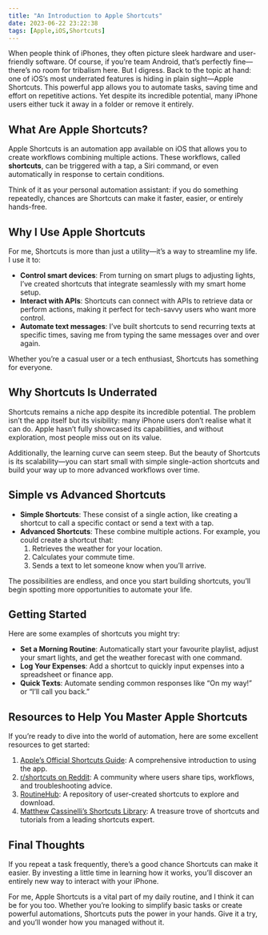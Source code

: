 ```yaml
---
title: "An Introduction to Apple Shortcuts"
date: 2023-06-22 23:22:38
tags: [Apple,iOS,Shortcuts]
---
```


When people think of iPhones, they often picture sleek hardware and user-friendly software. Of course, if you’re team Android, that’s perfectly fine—there’s no room for tribalism here. But I digress. Back to the topic at hand: one of iOS’s most underrated features is hiding in plain sight—Apple Shortcuts. This powerful app allows you to automate tasks, saving time and effort on repetitive actions. Yet despite its incredible potential, many iPhone users either tuck it away in a folder or remove it entirely.

## What Are Apple Shortcuts?  

Apple Shortcuts is an automation app available on iOS that allows you to create workflows combining multiple actions. These workflows, called **shortcuts**, can be triggered with a tap, a Siri command, or even automatically in response to certain conditions.  

Think of it as your personal automation assistant: if you do something repeatedly, chances are Shortcuts can make it faster, easier, or entirely hands-free.

## Why I Use Apple Shortcuts  

For me, Shortcuts is more than just a utility—it’s a way to streamline my life. I use it to:  

- **Control smart devices**: From turning on smart plugs to adjusting lights, I’ve created shortcuts that integrate seamlessly with my smart home setup.  
- **Interact with APIs**: Shortcuts can connect with APIs to retrieve data or perform actions, making it perfect for tech-savvy users who want more control.  
- **Automate text messages**: I’ve built shortcuts to send recurring texts at specific times, saving me from typing the same messages over and over again.  

Whether you’re a casual user or a tech enthusiast, Shortcuts has something for everyone.  

## Why Shortcuts Is Underrated  

Shortcuts remains a niche app despite its incredible potential. The problem isn’t the app itself but its visibility: many iPhone users don’t realise what it can do. Apple hasn’t fully showcased its capabilities, and without exploration, most people miss out on its value.  

Additionally, the learning curve can seem steep. But the beauty of Shortcuts is its scalability—you can start small with simple single-action shortcuts and build your way up to more advanced workflows over time.

## Simple vs Advanced Shortcuts  

- **Simple Shortcuts**: These consist of a single action, like creating a shortcut to call a specific contact or send a text with a tap.  
- **Advanced Shortcuts**: These combine multiple actions. For example, you could create a shortcut that:  
  1. Retrieves the weather for your location.  
  2. Calculates your commute time.  
  3. Sends a text to let someone know when you’ll arrive.  

The possibilities are endless, and once you start building shortcuts, you’ll begin spotting more opportunities to automate your life.

## Getting Started  

Here are some examples of shortcuts you might try:  

- **Set a Morning Routine**: Automatically start your favourite playlist, adjust your smart lights, and get the weather forecast with one command.  
- **Log Your Expenses**: Add a shortcut to quickly input expenses into a spreadsheet or finance app.  
- **Quick Texts**: Automate sending common responses like “On my way!” or “I’ll call you back.”  

## Resources to Help You Master Apple Shortcuts  

If you’re ready to dive into the world of automation, here are some excellent resources to get started:  

1. [Apple’s Official Shortcuts Guide](https://support.apple.com/en-gb/guide/shortcuts/welcome/ios): A comprehensive introduction to using the app.  
2. [r/shortcuts on Reddit](https://www.reddit.com/r/shortcuts/?rdt=54306): A community where users share tips, workflows, and troubleshooting advice.  
3. [RoutineHub](https://www.routinehub.co/): A repository of user-created shortcuts to explore and download.  
4. [Matthew Cassinelli’s Shortcuts Library](https://matthewcassinelli.com/): A treasure trove of shortcuts and tutorials from a leading shortcuts expert.  

## Final Thoughts

If you repeat a task frequently, there’s a good chance Shortcuts can make it easier. By investing a little time in learning how it works, you’ll discover an entirely new way to interact with your iPhone.  

For me, Apple Shortcuts is a vital part of my daily routine, and I think it can be for you too. Whether you’re looking to simplify basic tasks or create powerful automations, Shortcuts puts the power in your hands. Give it a try, and you’ll wonder how you managed without it.
